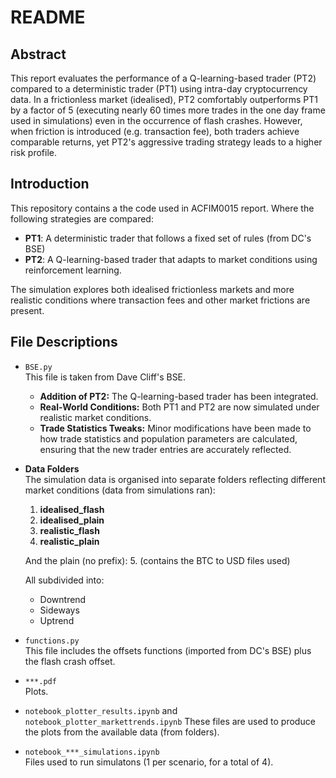 # README

## Abstract

This report evaluates the performance of a Q-learning-based trader (PT2) compared to a deterministic trader (PT1) using intra-day cryptocurrency data. In a frictionless market (idealised), PT2 comfortably outperforms PT1 by a factor of 5 (executing nearly $60$ times more trades in the one day frame used in simulations) even in the occurrence of flash crashes. However, when friction is introduced (e.g. transaction fee), both traders achieve comparable returns, yet PT2's aggressive trading strategy leads to a higher risk profile.

## Introduction

This repository contains a the code used in ACFIM0015 report. Where the following strategies are compared:
- **PT1**: A deterministic trader that follows a fixed set of rules (from DC's BSE)
- **PT2**: A Q-learning-based trader that adapts to market conditions using reinforcement learning.

The simulation explores both idealised frictionless markets and more realistic conditions where transaction fees and other market frictions are present.

## File Descriptions

- `BSE.py`  
  This file is taken from Dave Cliff's BSE. 
  - **Addition of PT2:** The Q-learning-based trader has been integrated.
  - **Real-World Conditions:** Both PT1 and PT2 are now simulated under realistic market conditions. 
  - **Trade Statistics Tweaks:** Minor modifications have been made to how trade statistics and population parameters are calculated, ensuring that the new trader entries are accurately reflected.
 
- **Data Folders**  
  The simulation data is organised into separate folders reflecting different market conditions (data from simulations ran):
  1. **idealised_flash**  
  2. **idealised_plain**  
  3. **realistic_flash**  
  4. **realistic_plain**  

  And the plain (no prefix):
  5. (contains the BTC to USD files used)

    All subdivided into:
     - Downtrend 
     - Sideways  
     - Uptrend

- `functions.py`  
  This file includes the offsets functions (imported from DC's BSE) plus the flash crash offset.


- `***.pdf`  
  Plots.

- `notebook_plotter_results.ipynb` and `notebook_plotter_markettrends.ipynb`
  These files are used to produce the plots from the available data (from folders).

- `notebook_***_simulations.ipynb`  
  Files used to run simulatons (1 per scenario, for a total of 4). 



  


